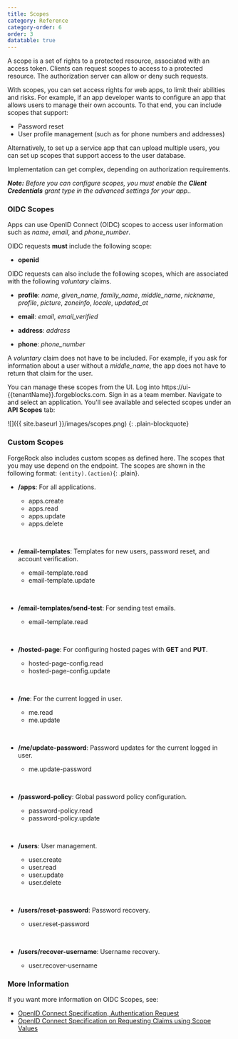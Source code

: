 ```yaml
---
title: Scopes
category: Reference
category-order: 6
order: 3
datatable: true
---
```


A scope is a set of rights to a protected resource, associated with an access token. Clients can request scopes to access to a protected resource. The authorization server can allow or deny such requests.

With scopes, you can set access rights for web apps, to limit their abilities and risks. For example, if an app developer wants to configure an app that allows users to manage their own accounts. To that end, you can include scopes that support:

* Password reset
* User profile management (such as for phone numbers and addresses)

Alternatively, to set up a service app that can upload multiple users, you can set up scopes that support access to the user database.

Implementation can get complex, depending on authorization requirements.

_**Note:** Before you can configure scopes, you must enable the **Client Credentials** grant type in the advanced settings for your app.._

### OIDC Scopes

Apps can use OpenID Connect (OIDC) scopes to access user information such as *name*, *email*, and *phone_number*. 

OIDC requests **must** include the following scope:

 - **openid**

OIDC requests can also include the following scopes, which are associated with the following *voluntary* claims. 

 - **profile**: *name*, *given_name*, *family_name*, *middle_name*, *nickname*, *profile*, *picture*, *zoneinfo*, *locale*, *updated_at*

 - **email**: *email*, *email_verified*

 - **address**: *address*

 - **phone**: *phone_number*

A *voluntary* claim does not have to be included. For example, if you ask for information about a user without a *middle_name*, the app does not have to return that claim for the user. 

You can manage these scopes from the UI. Log into https://ui-\{\{tenantName}}.forgeblocks.com. Sign in as a team member. Navigate to and select an application. You'll see available and selected scopes under an **API Scopes** tab:

![]({{ site.baseurl }}/images/scopes.png)
{: .plain-blockquote}

### Custom Scopes

ForgeRock also includes custom scopes as defined here. The scopes that you may use depend on the endpoint. The scopes are shown in the following format: `(entity).(action)`{: .plain}.

 - **/apps**: For all applications.

    - apps.create
    - apps.read
    - apps.update
    - apps.delete
<br>

 - **/email-templates**: Templates for new users, password reset, and account verification.

    - email-template.read
    - email-template.update  
<br>

 - **/email-templates/send-test**: For sending test emails.

   - email-template.read  
<br>

 - **/hosted-page**: For configuring hosted pages with **GET** and **PUT**.

   - hosted-page-config.read
   - hosted-page-config.update  
<br>

 - **/me**: For the current logged in user.

   - me.read
   - me.update  
<br>

 - **/me/update-password**: Password updates for the current logged in user.

    - me.update-password  
<br>

- **/password-policy**: Global password policy configuration.

   - password-policy.read
   - password-policy.update  
<br>

- **/users**: User management.

   - user.create
   - user.read
   - user.update
   - user.delete  
<br>

- **/users/reset-password**: Password recovery.

   - user.reset-password  
<br>

- **/users/recover-username**: Username recovery.

   - user.recover-username

### More Information

If you want more information on OIDC Scopes, see:

- [OpenID Connect Specification, Authentication Request](https://openid.net/specs/openid-connect-core-1_0.html#AuthRequest)
- [OpenID Connect Specification on Requesting Claims using Scope Values](https://openid.net/specs/openid-connect-core-1_0.html#ScopeClaims)
